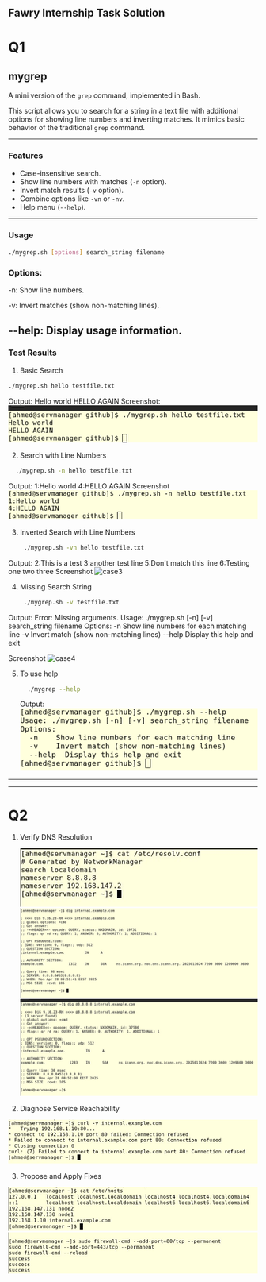 Fawry Internship Task Solution
---
#  Q1
## mygrep

A mini version of the `grep` command, implemented in Bash.

This script allows you to search for a string in a text file with additional options for showing line numbers and inverting matches. It mimics basic behavior of the traditional `grep` command.

---

### Features
- Case-insensitive search.
- Show line numbers with matches (`-n` option).
- Invert match results (`-v` option).
- Combine options like `-vn` or `-nv`.
- Help menu (`--help`).

---

### Usage

```bash
./mygrep.sh [options] search_string filename
```

### Options:

-n: Show line numbers.

-v: Invert matches (show non-matching lines).

--help: Display usage information.
---
### Test Results
1. Basic Search
  ```bash
  ./mygrep.sh hello testfile.txt
  ```
 Output:
   Hello world
   HELLO AGAIN
 Screenshot:
  ![fristcase](https://github.com/ahmedibra3/mygrep/blob/main/Screenshots/case1.png)

2. Search with Line Numbers
  ```bash
    ./mygrep.sh -n hello testfile.txt
  ```
  Output:
   1:Hello world
   4:HELLO AGAIN
  Screenshot
  ![case2](https://github.com/ahmedibra3/mygrep/blob/main/Screenshots/case2.png)

3. Inverted Search with Line Numbers
   ```bash
    ./mygrep.sh -vn hello testfile.txt
  Output:
   2:This is a test
   3:another test line
   5:Don't match this line
   6:Testing one two three
  Screenshot
  ![case3](https://github.com/ahmedibra3/mygrep/blob/main/Screenshots/case3.png)

4. Missing Search String
   ```bash
    ./mygrep.sh -v testfile.txt
  Output:
   Error: Missing arguments.
    Usage: ./mygrep.sh [-n] [-v] search_string filename
    Options:
      -n    Show line numbers for each matching line
      -v    Invert match (show non-matching lines)
      --help  Display this help and exit

  Screenshot
  ![case4](https://github.com/ahmedibra3/mygrep/blob/main/Screenshots/case4(error).png)

5. To use help
   ```bash
     ./mygrep --help
   ```
   Output:
     ![helpcase](https://github.com/ahmedibra3/mygrep/blob/main/Screenshots/helpCase.png)

---
---
# Q2

1. Verify DNS Resolution
   
   ![DnsHosts](https://github.com/ahmedibra3/mygrep/blob/main/Screenshots/DNS-servers.jpg)
   ![DNS-resolution](https://github.com/ahmedibra3/mygrep/blob/main/Screenshots/DNS-resolution.jpg)
   ![DNS resolution using Google's public DNS server](https://github.com/ahmedibra3/mygrep/blob/main/Screenshots/DNS%20resolution%20using%20Google's%20public%20DNS%20server.jpg)


2. Diagnose Service Reachability

  ![usecurl](https://github.com/ahmedibra3/mygrep/blob/main/Screenshots/curl.jpg)

3. Propose and Apply Fixes

  ![hosts](https://github.com/ahmedibra3/mygrep/blob/main/Screenshots/updatedHosts.jpg)
  ![firewall](https://github.com/ahmedibra3/mygrep/blob/main/Screenshots/firewall.jpg)




   
   



   
  




















